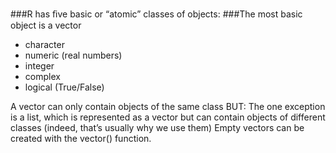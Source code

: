 ###R has ﬁve basic or “atomic” classes of objects:
  ###The most basic object is a vector

* character
* numeric (real numbers)
* integer
* complex
* logical (True/False)

A vector can only contain objects of the same class
BUT: The one exception is a list, which is represented as a vector but can contain objects of
different classes (indeed, that’s usually why we use them)
Empty vectors can be created with the vector() function.
